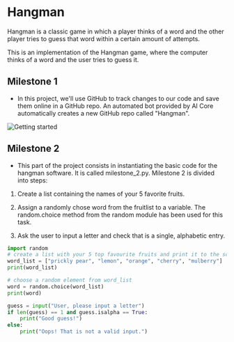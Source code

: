 # Hangman
Hangman is a classic game in which a player thinks of a word and the other player tries to guess that word within a certain amount of attempts.

This is an implementation of the Hangman game, where the computer thinks of a word and the user tries to guess it. 

## Milestone 1

- In this project, we'll use GitHub to track changes to our code and save them online in a GitHub repo.
An automated bot provided by AI Core automatically creates a new GitHub repo called "Hangman".

<img src=".img1.png" alt="Getting started" />

## Milestone 2

- This part of the project consists in instantiating the basic code for the hangman software. It is called milestone_2.py.
Milestone 2 is divided into steps:

1. Create a list containing the names of your 5 favorite fruits.

1. Assign a randomly chose word from the fruitlist to a variable. The random.choice method from the random module has been used for this task.

1. Ask the user to input a letter and check that is a single, alphabetic entry.

```python
import random
# create a list with your 5 top favourite fruits and print it to the screen
word_list = ["prickly pear", "lemon", "orange", "cherry", "mulberry"]
print(word_list)

# choose a random element from word_list
word = random.choice(word_list) 
print(word)

guess = input("User, please input a letter")
if len(guess) == 1 and guess.isalpha == True:
    print("Good guess!")
else:
    print("Oops! That is not a valid input.")
```